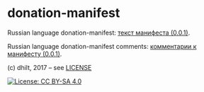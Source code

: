 
# donation-manifest

Russian language donation-manifest: [текст манифеста (0.0.1)](https://github.com/dhilt/donation-manifest/blob/master/donation-manifest-ru.MD).

Russian language donation-manifest comments: [комментарии к манифесту (0.0.1)](https://github.com/dhilt/donation-manifest/blob/master/donation-manifest-comments-ru.MD).


(c) dhilt, 2017 – see [LICENSE](https://github.com/dhilt/donation-manifest/blob/master/LICENSE.md)

[![License: CC BY-SA 4.0](https://img.shields.io/badge/License-CC%20BY--SA%204.0-lightgrey.svg)](http://creativecommons.org/licenses/by-sa/4.0/) 
